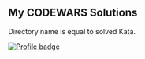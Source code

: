## My CODEWARS Solutions

Directory name is equal to solved Kata.

[![Profile badge](https://www.codewars.com/users/Mysterious%20Propano/badges/large)](https://www.codewars.com/users/Mysterious%20Propano)
